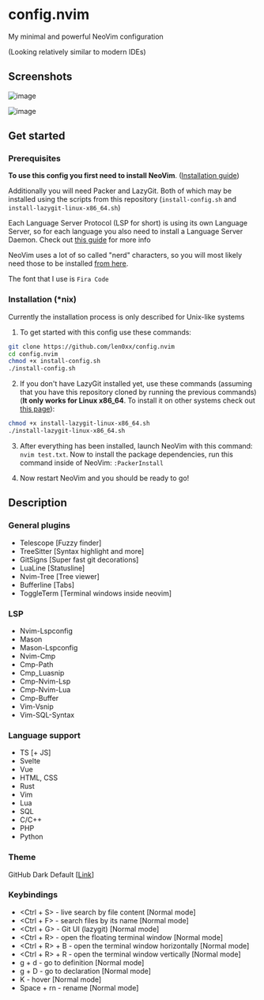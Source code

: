 # config.nvim

My minimal and powerful NeoVim configuration

(Looking relatively similar to modern IDEs)

## Screenshots

![image](https://user-images.githubusercontent.com/21990466/221374532-7527f6b5-20f2-4d39-8567-d470110793fd.png)

![image](https://user-images.githubusercontent.com/21990466/221374460-b2beb1e8-e669-44a8-8659-35f72f7b5503.png)

## Get started

### Prerequisites

**To use this config you first need to install NeoVim**. ([Installation guide](https://github.com/neovim/neovim/wiki/Installing-Neovim))

Additionally you will need Packer and LazyGit. Both of which may be installed using the scripts from this repository (`install-config.sh` and `install-lazygit-linux-x86_64.sh`)

Each Language Server Protocol (LSP for short) is using its own Language Server, so for each language you also need to install a Language Server Daemon. Check out [this guide](https://github.com/neovim/nvim-lspconfig/blob/master/doc/server_configurations.md) for more info

NeoVim uses a lot of so called "nerd" characters, so you will most likely need those to be installed [from here](https://github.com/ryanoasis/nerd-fonts).

The font that I use is `Fira Code`

### Installation (*nix)

Currently the installation process is only described for Unix-like systems

1. To get started with this config use these commands:
```bash
git clone https://github.com/len0xx/config.nvim
cd config.nvim
chmod +x install-config.sh
./install-config.sh
```

2. If you don't have LazyGit installed yet, use these commands (assuming that you have this repository cloned by running the previous commands) (**It only works for Linux x86_64**. To install it on other systems check out [this page](https://github.com/jesseduffield/lazygit)):
```bash
chmod +x install-lazygit-linux-x86_64.sh
./install-lazygit-linux-x86_64.sh
```

3. After everything has been installed, launch NeoVim with this command: `nvim test.txt`. Now to install the package dependencies, run this command inside of NeoVim: `:PackerInstall`

4. Now restart NeoVim and you should be ready to go!

## Description

### General plugins

- Telescope [Fuzzy finder]
- TreeSitter [Syntax highlight and more]
- GitSigns [Super fast git decorations]
- LuaLine [Statusline]
- Nvim-Tree [Tree viewer]
- Bufferline [Tabs]
- ToggleTerm [Terminal windows inside neovim]

### LSP
- Nvim-Lspconfig
- Mason
- Mason-Lspconfig
- Nvim-Cmp
- Cmp-Path
- Cmp_Luasnip
- Cmp-Nvim-Lsp
- Cmp-Nvim-Lua
- Cmp-Buffer
- Vim-Vsnip
- Vim-SQL-Syntax

### Language support
- TS [+ JS]
- Svelte
- Vue
- HTML, CSS
- Rust
- Vim
- Lua
- SQL
- C/C++
- PHP
- Python
 
### Theme
GitHub Dark Default [[Link](https://github.com/projekt0n/github-nvim-theme)]
 
### Keybindings
- <Ctrl + S> - live search by file content [Normal mode]
- <Ctrl + F> - search files by its name [Normal mode]
- <Ctrl + G> - Git UI (lazygit) [Normal mode]
- <Ctrl + R> - open the floating terminal window [Normal mode]
- <Ctrl + R> + B - open the terminal window horizontally [Normal mode]
- <Ctrl + R> + R - open the terminal window vertically [Normal mode]
- g + d - go to definition [Normal mode]
- g + D - go to declaration [Normal mode]
- K - hover [Normal mode]
- Space + rn - rename [Normal mode]
